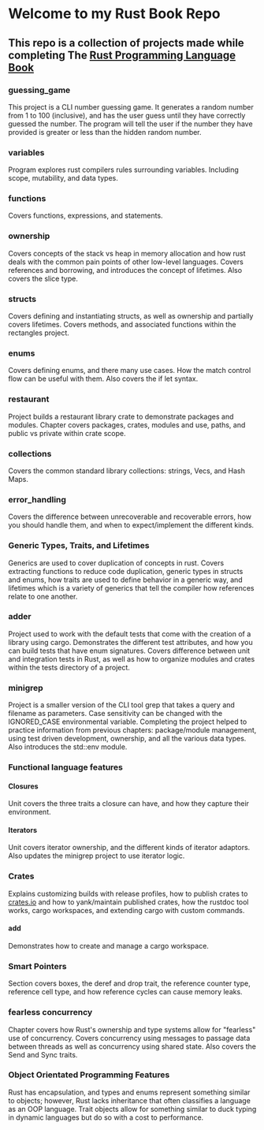 # Welcome to my Rust Book Repo

## This repo is a collection of projects made while completing The [Rust Programming Language Book](https://doc.rust-lang.org/book)

### guessing_game

This project is a CLI number guessing game. It generates a random number from 1 to 100 (inclusive), and has the user guess until they have correctly guessed the number. The program will tell the user if the number they have provided is greater or less than the hidden random number.

### variables

Program explores rust compilers rules surrounding variables. Including scope, mutability, and data types.

### functions

Covers functions, expressions, and statements.

### ownership

Covers concepts of the stack vs heap in memory allocation and how rust deals with the common pain points of other low-level languages. Covers references and borrowing, and introduces the concept of lifetimes. Also covers the slice type.

### structs

Covers defining and instantiating structs, as well as ownership and partially covers lifetimes. Covers methods, and associated functions within the rectangles project.

### enums

Covers defining enums, and there many use cases. How the match control flow can be useful with them. Also covers the if let syntax.

### restaurant

Project builds a restaurant library crate to demonstrate packages and modules.
Chapter covers packages, crates, modules and use, paths, and public vs private within crate scope.

### collections

Covers the common standard library collections: strings, Vecs, and Hash Maps.

### error_handling

Covers the difference between unrecoverable and recoverable errors, how you should handle them, and when to expect/implement the different kinds.

### Generic Types, Traits, and Lifetimes

Generics are used to cover duplication of concepts in rust. Covers extracting functions to reduce code duplication, generic types in structs and enums, how traits are used to define behavior in a generic way, and lifetimes which is a variety of generics that tell the compiler how references relate to one another.

### adder

Project used to work with the default tests that come with the creation of a library using cargo. Demonstrates the different test attributes, and how you can build tests that have enum signatures. Covers difference between unit and integration tests in Rust, as well as how to organize modules and crates within the tests directory of a project.

### minigrep

Project is a smaller version of the CLI tool grep that takes a query and filename as parameters. Case sensitivity can be changed with the IGNORED_CASE environmental variable. Completing the project helped to practice information from previous chapters: package/module management, using test driven development, ownership, and all the various data types. Also introduces the std::env module.

### Functional language features

#### Closures

Unit covers the three traits a closure can have, and how they capture their environment.

#### Iterators

Unit covers iterator ownership, and the different kinds of iterator adaptors. Also updates the minigrep project to use iterator logic.

### Crates

Explains customizing builds with release profiles, how to publish crates to [crates.io](https://crates.io/) and how to yank/maintain published crates, how the rustdoc tool works, cargo workspaces, and extending cargo with custom commands.

#### add

Demonstrates how to create and manage a cargo workspace.

### Smart Pointers

Section covers boxes, the deref and drop trait, the reference counter type, reference cell type, and how reference cycles can cause memory leaks.

### fearless concurrency

Chapter covers how Rust's ownership and type systems allow for "fearless" use of concurrency. Covers concurrency using messages to passage data between threads as well as concurrency using shared state. Also covers the Send and Sync traits.

### Object Orientated Programming Features

Rust has encapsulation, and types and enums represent something similar to objects; however, Rust lacks inheritance that often classifies a language as an OOP language. Trait objects allow for something similar to duck typing in dynamic languages but do so with a cost to performance.

